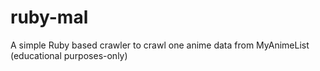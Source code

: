 # ruby-mal
A simple Ruby based crawler to crawl one anime data from MyAnimeList (educational purposes-only)
